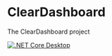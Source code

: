 # ClearDashboard
The ClearDashboard project


[![.NET Core Desktop](https://github.com/Clear-Bible/ClearDashboard/actions/workflows/dotnet-desktop.yml/badge.svg)](https://github.com/Clear-Bible/ClearDashboard/actions/workflows/dotnet-desktop.yml)
